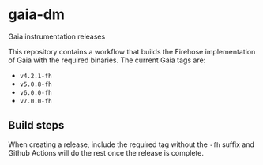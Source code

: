 # gaia-dm

Gaia instrumentation releases

This repository contains a workflow that builds the Firehose implementation of Gaia with the required binaries. The current Gaia tags are:

- `v4.2.1-fh`
- `v5.0.8-fh`
- `v6.0.0-fh`
- `v7.0.0-fh`

## Build steps

When creating a release, include the required tag without the `-fh` suffix and Github Actions will do the rest once the release is complete.
